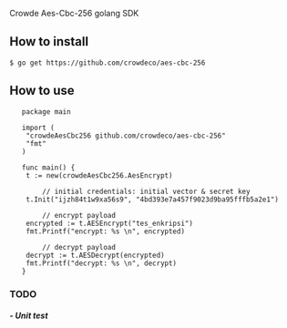 Crowde Aes-Cbc-256 golang SDK

## How to install
```$ go get https://github.com/crowdeco/aes-cbc-256```

## How to use
```
   package main
   
   import (
   	"crowdeAesCbc256 github.com/crowdeco/aes-cbc-256"
   	"fmt"
   )
   
   func main() {
   	t := new(crowdeAesCbc256.AesEncrypt)

        // initial credentials: initial vector & secret key
   	t.Init("ijzh84t1w9xa56s9", "4bd393e7a457f9023d9ba95fffb5a2e1")

        // encrypt payload
   	encrypted := t.AESEncrypt("tes_enkripsi")
   	fmt.Printf("encrypt: %s \n", encrypted)
   
        // decrypt payload
   	decrypt := t.AESDecrypt(encrypted)
   	fmt.Printf("decrypt: %s \n", decrypt)
   }
```

### TODO
##### - Unit test